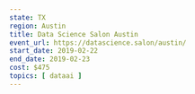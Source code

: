 ```yaml
---
state: TX
region: Austin
title: Data Science Salon Austin
event_url: https://datascience.salon/austin/
start_date: 2019-02-22
end_date: 2019-02-23
cost: $475
topics: [ dataai ]
---
```


